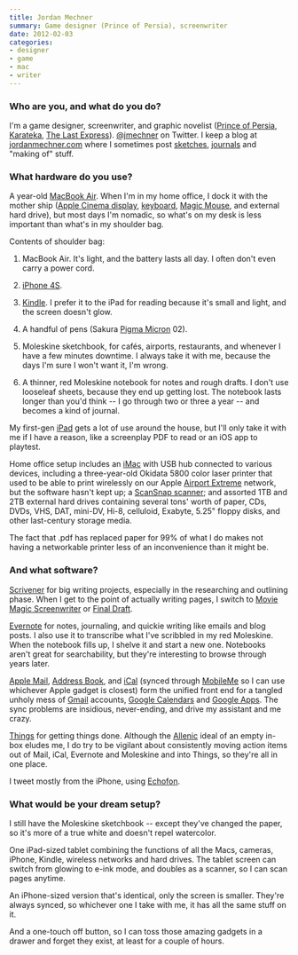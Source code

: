 ```yaml
---
title: Jordan Mechner
summary: Game designer (Prince of Persia), screenwriter
date: 2012-02-03
categories:
- designer
- game
- mac
- writer
---
```


### Who are you, and what do you do?

I'm a game designer, screenwriter, and graphic novelist ([Prince of Persia](http://jordanmechner.com/category/prince-of-persia/ "Jordan's posts on Prince of Persia."), [Karateka](http://jordanmechner.com/category/karateka/ "Jordan's posts on Karateka."), [The Last Express](http://jordanmechner.com/category/last-express/ "Jordan's posts on The Last Express.")). [@jmechner](http://twitter.com/#!/jmechner "Jordan's Twitter account.") on Twitter. I keep a blog at [jordanmechner.com](http://jordanmechner.com/ "Jordan's website.") where I sometimes post [sketches](http://jordanmechner.com/category/sketchbook "Jordan's sketches."), [journals](http://jordanmechner.com/ebook "Jordan's journals.") and "making of" stuff.

### What hardware do you use?

A year-old [MacBook Air][macbook-air]. When I'm in my home office, I dock it with the mother ship ([Apple Cinema display][cinema-display], [keyboard][], [Magic Mouse][magic-mouse], and external hard drive), but most days I'm nomadic, so what's on my desk is less important than what's in my shoulder bag.

Contents of shoulder bag:

1) MacBook Air. It's light, and the battery lasts all day. I often don't even carry a power cord.

2) [iPhone 4S][iphone-4s].

3) [Kindle][]. I prefer it to the iPad for reading because it's small and light, and the screen doesn't glow.

4) A handful of pens (Sakura [Pigma Micron][pigma-micron] 02).

5) Moleskine sketchbook, for cafés, airports, restaurants, and whenever I have a few minutes downtime. I always take it with me, because the days I'm sure I won't want it, I'm wrong.

6) A thinner, red Moleskine notebook for notes and rough drafts. I don't use looseleaf sheets, because they end up getting lost. The notebook lasts longer than you'd think -- I go through two or three a year -- and becomes a kind of journal.

My first-gen [iPad][] gets a lot of use around the house, but I'll only take it with me if I have a reason, like a screenplay PDF to read or an iOS app to playtest.

Home office setup includes an [iMac][] with USB hub connected to various devices, including a three-year-old Okidata 5800 color laser printer that used to be able to print wirelessly on our Apple [Airport Extreme][airport-extreme] network, but the software hasn't kept up; a [ScanSnap scanner][scansnap-s1500m]; and assorted 1TB and 2TB external hard drives containing several tons' worth of paper, CDs, DVDs, VHS, DAT, mini-DV, Hi-8, celluloid, Exabyte, 5.25" floppy disks, and other last-century storage media.

The fact that .pdf has replaced paper for 99% of what I do makes not having a networkable printer less of an inconvenience than it might be.

### And what software?

[Scrivener][] for big writing projects, especially in the researching and outlining phase. When I get to the point of actually writing pages, I switch to [Movie Magic Screenwriter][movie-magic-screenwriter] or [Final Draft][final-draft].

[Evernote][] for notes, journaling, and quickie writing like emails and blog posts. I also use it to transcribe what I've scribbled in my red Moleskine. When the notebook fills up, I shelve it and start a new one. Notebooks aren't great for searchability, but they're interesting to browse through years later.

[Apple Mail][mail], [Address Book][address-book], and [iCal][] (synced through [MobileMe][mobile-me] so I can use whichever Apple gadget is closest) form the unified front end for a tangled unholy mess of [Gmail][] accounts, [Google Calendars][google-calendar] and [Google Apps][g-suite]. The sync problems are insidious, never-ending, and drive my assistant and me crazy.

[Things][] for getting things done. Although the [Allenic](http://www.davidco.com/ "David Allen's website.") ideal of an empty in-box eludes me, I do try to be vigilant about consistently moving action items out of Mail, iCal, Evernote and Moleskine and into Things, so they're all in one place.

I tweet mostly from the iPhone, using [Echofon][echofon-ios].

### What would be your dream setup?

I still have the Moleskine sketchbook -- except they've changed the paper, so it's more of a true white and doesn't repel watercolor.

One iPad-sized tablet combining the functions of all the Macs, cameras, iPhone, Kindle, wireless networks and hard drives. The tablet screen can switch from glowing to e-ink mode, and doubles as a scanner, so I can scan pages anytime.

An iPhone-sized version that's identical, only the screen is smaller. They're always synced, so whichever one I take with me, it has all the same stuff on it.

And a one-touch off button, so I can toss those amazing gadgets in a drawer and forget they exist, at least for a couple of hours.

[address-book]: http://web.archive.org/web/20191014200329/https://support.apple.com/en-us/HT201728 "A contacts application included with Mac OS X."
[airport-extreme]: https://en.wikipedia.org/wiki/AirPort_Extreme "A wireless access point."
[cinema-display]: https://en.wikipedia.org/wiki/Apple_Cinema_Display "An LCD display."
[echofon-ios]: https://itunes.apple.com/us/app/echofon-for-twitter/id286756410 "A Twitter client for iOS."
[evernote]: https://evernote.com/ "Online software for capturing notes."
[final-draft]: http://store.finaldraft.com/final-draft-10.html "Popular screenwriting software."
[g-suite]: https://gsuite.google.com/ "A hosted solution for email, calendaring and more."
[gmail]: https://mail.google.com/mail/ "Web-based email."
[google-calendar]: https://en.wikipedia.org/wiki/Google_Calendar "A web-based calendar client."
[ical]: https://en.wikipedia.org/wiki/Calendar_(Apple) "The calendar software included with macOS."
[imac]: https://www.apple.com/imac/ "An all-in-one computer."
[ipad]: https://www.apple.com/ipad/ "A tablet device."
[iphone-4s]: https://en.wikipedia.org/wiki/IPhone_4S "A smartphone."
[keyboard]: https://www.apple.com/keyboard/ "The keyboard."
[kindle]: https://www.amazon.com/Kindle-Ereader-ebook-reader/dp/B007HCCNJU "A digital book reader."
[macbook-air]: https://www.apple.com/macbook-air/ "A very thin laptop."
[magic-mouse]: https://en.wikipedia.org/wiki/Magic_Mouse "A multi-touch mouse."
[mail]: https://en.wikipedia.org/wiki/Mail_(application) "The default Mac OS X mail client."
[mobile-me]: https://en.wikipedia.org/wiki/MobileMe "An online 'cloud' service (mail, calendar, etc)."
[movie-magic-screenwriter]: http://www.screenplay.com/catalog/product/view/id/30/category/8 "Screenwriting software."
[pigma-micron]: http://web.archive.org/web/20200719070910/http://sakuraofamerica.com:80/pen-archival "A technical pen with archival pigmented ink."
[scansnap-s1500m]: http://web.archive.org/web/20220407044618/https://www.fujitsu.com/us/products/computing/peripheral/scanners/product/eol/s1500m/ "A sheet-fed scanner for the Mac."
[scrivener]: http://literatureandlatte.com/scrivener.php "A Mac text editor aimed at writers."
[things]: https://culturedcode.com/things/ "A task management application for the Mac."
